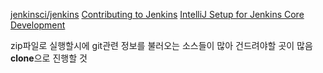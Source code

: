 [jenkinsci/jenkins](https://github.com/jenkinsci/jenkins)
[Contributing to Jenkins](https://github.com/Bandagiswapnil/jenkins/blob/af424b5e64e89d9ec741e05363dcf6102adbfd62/CONTRIBUTING.md#contributing-to-jenkins)
[IntelliJ Setup for Jenkins Core Development](https://www.jenkins.io/doc/developer/building/intellij/)

zip파일로 실행할시에 git관련 정보를 불러오는 소스들이 많아 건드려야할 곳이 많음 **clone**으로 진행할 것

